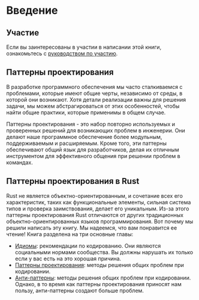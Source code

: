 # Введение

## Участие

Если вы заинтересованы в участии в написании этой книги, ознакомьтесь с
[руководством по участию](https://github.com/rust-unofficial/patterns/blob/master/CONTRIBUTING.md).

## Паттерны проектирования

В разработке программного обеспечения мы часто сталкиваемся с проблемами, которые имеют
общие черты, независимо от среды, в которой они возникают. Хотя
детали реализации важны для решения задачи, мы можем
абстрагироваться от этих особенностей, чтобы найти общие практики, которые
применимы в общем случае.

Паттерны проектирования - это набор повторно используемых и проверенных решений для
возникающих проблем в инженерии. Они делают наше программное обеспечение более модульным,
поддерживаемым и расширяемым. Кроме того, эти паттерны обеспечивают общий
язык для разработчиков, делая их отличным инструментом для эффективного
общения при решении проблем в командах.

## Паттерны проектирования в Rust

Rust не является объектно-ориентированным, и сочетание всех его характеристик,
таких как функциональные элементы, сильная система типов и проверка заимствования,
делает его уникальным.
Из-за этого паттерны проектирования Rust отличаются от других
традиционных объектно-ориентированных языков программирования.
Вот почему мы решили написать эту книгу. Мы надеемся, что вам понравится ее чтение!
Книга разделена на три основные главы:

- [Идиомы](./idioms/index.md): рекомендации по кодированию.
  Они являются социальными нормами сообщества.
  Вы должны нарушать их только если у вас есть на это хорошая причина.
- [Паттерны проектирования](./patterns/index.md): методы решения общих проблем
  при кодировании.
- [Анти-паттерны](./anti_patterns/index.md): методы решения общих проблем
  при кодировании.
  Однако, в то время как паттерны проектирования приносят нам пользу,
  анти-паттерны создают больше проблем.